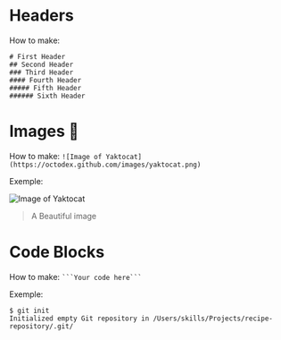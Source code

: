 # Headers
How to make: 
```
# First Header
## Second Header 
### Third Header 
#### Fourth Header 
##### Fifth Header 
###### Sixth Header
```

# Images 🌅
How to make: 
`![Image of Yaktocat](https://octodex.github.com/images/yaktocat.png)`

Exemple:

![Image of Yaktocat](https://octodex.github.com/images/yaktocat.png)
> A Beautiful image

# Code Blocks
How to make: ` ```Your code here``` `

Exemple:
```
$ git init
Initialized empty Git repository in /Users/skills/Projects/recipe-repository/.git/
```
